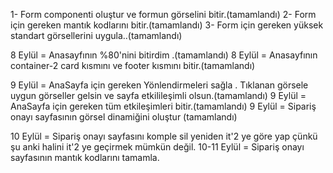 1- Form componenti oluştur ve formun görselini bitir.(tamamlandı)
2- Form için gereken mantık kodlarını bitir.(tamamlandı)
3- Form için gereken yüksek standart görsellerini uygula..(tamamlandı)


8 Eylül = Anasayfının %80'nini bitirdim .(tamamlandı)
8 Eylül = Anasayfının container-2 card kısmını ve footer kısmını bitir.(tamamlandı)

9 Eylül = AnaSayfa için gereken Yönlendirmeleri sağla . Tıklanan görsele uygun görseller gelsin ve sayfa etkilileşimli olsun.(tamamlandı)
9 Eylül = AnaSayfa için gereken tüm etkileşimleri bitir.(tamamlandı)
9 Eylül = Sipariş onayı sayfasının görsel dinamiğini oluştur (tamamlandı)


10 Eylül = Sipariş onayı sayfasını komple sil yeniden it'2 ye göre yap çünkü şu anki halini it'2 ye geçirmek mümkün değil.
10-11 Eylül = Sipariş onayı sayfasının mantık kodlarını tamamla.
